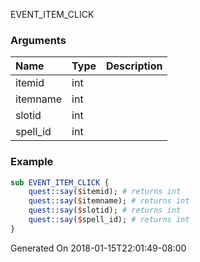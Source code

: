 EVENT_ITEM_CLICK
### Arguments
**Name**|**Type**|**Description**
:-----|:-----|:-----
itemid|int|
itemname|int|
slotid|int|
spell_id|int|
### Example
```perl
sub EVENT_ITEM_CLICK {
	quest::say($itemid); # returns int
	quest::say($itemname); # returns int
	quest::say($slotid); # returns int
	quest::say($spell_id); # returns int
}
```

Generated On 2018-01-15T22:01:49-08:00